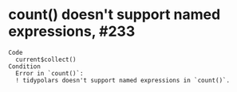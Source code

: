 # count() doesn't support named expressions, #233

    Code
      current$collect()
    Condition
      Error in `count()`:
      ! tidypolars doesn't support named expressions in `count()`.

